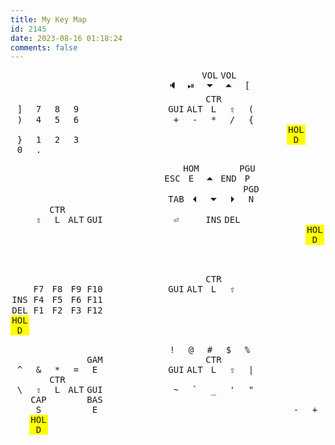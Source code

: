 ```yaml
---
title: My Key Map
id: 2145
date: 2023-08-16 01:18:24
comments: false
---
```

<style>
kbd { 
    width: 30px;
    display: inline-block;
    text-align: center;
}
box { 
    width: 48px;
    display: inline-block;
}


</style>
<box></box><box>        </box><box>        </box><box>        </box><box>        </box><box>        </box><box></box><box></box><box>        </box><box>        </box><box>        </box><box>        </box><box>        </box><box></box>
<box></box><kbd>&#x1F508;</kbd><kbd>&#x23EF;</kbd><kbd>VOL&#x23F7;</kbd><kbd>VOL&#x23F6;</kbd><kbd>[       </kbd><box></box><box></box><kbd>]       </kbd><kbd>7       </kbd><kbd>8       </kbd><kbd>9       </kbd><kbd>&#x2800;</kbd><box></box>
<box></box><kbd>GUI     </kbd><kbd>ALT     </kbd><kbd>CTRL    </kbd><kbd>&#x21E7;</kbd><kbd>(       </kbd><box></box><box></box><kbd>)       </kbd><kbd>4       </kbd><kbd>5       </kbd><kbd>6       </kbd><kbd>&#x2800;</kbd><box></box>
<box></box><kbd>+       </kbd><kbd>-       </kbd><kbd>*       </kbd><kbd>/       </kbd><kbd>{       </kbd><box></box><box></box><kbd>}       </kbd><kbd>1       </kbd><kbd>2       </kbd><kbd>3       </kbd><kbd>&#x2800;</kbd><box></box>
<box></box><box>        </box><box>        </box><box>        </box><box></box><kbd style="background-color: yellow">HOLD</kbd><kbd>&#x2800;</kbd><kbd>0       </kbd><kbd>.       </kbd><box></box><box></box><box></box><box></box><box></box>

<box></box><box>        </box><box>        </box><box>        </box><box>        </box><box>        </box><box></box><box></box><box>        </box><box>        </box><box>        </box><box>        </box><box>        </box><box></box>
<box></box><kbd>ESC     </kbd><kbd>HOME    </kbd><kbd>&#x23F6;</kbd><kbd>END     </kbd><kbd>PGUP    </kbd><box></box><box></box><kbd>&#x2800;</kbd><kbd>&#x2800;</kbd><kbd>&#x2800;</kbd><kbd>&#x2800;</kbd><kbd>&#x2800;</kbd><box></box>
<box></box><kbd>TAB     </kbd><kbd>&#x23F4;</kbd><kbd>&#x23F7;</kbd><kbd>&#x23F5;</kbd><kbd>PGDN    </kbd><box></box><box></box><kbd>&#x2800;</kbd><kbd>&#x21E7;</kbd><kbd>CTRL    </kbd><kbd>ALT     </kbd><kbd>GUI     </kbd><box></box>
<box></box><kbd>&#x23CE;</kbd><kbd>&#x2800;</kbd><kbd>INS     </kbd><kbd>DEL     </kbd><kbd>&#x2800;</kbd><box></box><box></box><kbd>&#x2800;</kbd><kbd>&#x2800;</kbd><kbd>&#x2800;</kbd><kbd>&#x2800;</kbd><kbd>&#x2800;</kbd><box></box>
<box></box><box>        </box><box>        </box><box>        </box><box></box><kbd>&#x2800;</kbd><kbd style="background-color: yellow">HOLD</kbd><kbd>&#x2800;</kbd><kbd>&#x2800;</kbd><box></box><box></box><box></box><box></box><box></box>


<box></box><box>        </box><box>        </box><box>        </box><box>        </box><box>        </box><box>        </box><box></box><box>        </box><box>        </box><box>        </box><box>        </box><box>        </box><box></box>
<box></box><kbd>&#x2800;</kbd><kbd>&#x2800;</kbd><kbd>&#x2800;</kbd><kbd>&#x2800;</kbd><kbd>&#x2800;</kbd><box>        </box><box></box><kbd>&#x2800;</kbd><kbd>F7      </kbd><kbd>F8      </kbd><kbd>F9      </kbd><kbd>F10     </kbd><box></box>
<box></box><kbd>GUI     </kbd><kbd>ALT     </kbd><kbd>CTRL    </kbd><kbd>&#x21E7;</kbd><kbd>&#x2800;</kbd><box>        </box><box></box><kbd>INS     </kbd><kbd>F4      </kbd><kbd>F5      </kbd><kbd>F6      </kbd><kbd>F11     </kbd><box></box>
<box></box><kbd>&#x2800;</kbd><kbd>&#x2800;</kbd><kbd>&#x2800;</kbd><kbd>&#x2800;</kbd><kbd>&#x2800;</kbd><box>        </box><box></box><kbd>DEL     </kbd><kbd>F1      </kbd><kbd>F2      </kbd><kbd>F3      </kbd><kbd>F12     </kbd><box></box>
<box></box><box>        </box><box>        </box><box>        </box><box></box><kbd>&#x2800;</kbd><kbd>&#x2800;</kbd><kbd style="background-color: yellow">HOLD</kbd><kbd>&#x2800;</kbd><box></box><box></box><box></box><box></box><box></box>

<box></box><box>        </box><box>        </box><box>        </box><box>        </box><box>        </box><box>        </box><box></box><box>        </box><box>        </box><box>        </box><box>        </box><box>        </box><box></box>
<box></box><kbd>!       </kbd><kbd>@       </kbd><kbd>#       </kbd><kbd>$       </kbd><kbd>%       </kbd><box>        </box><box></box><kbd>^       </kbd><kbd>&       </kbd><kbd>*       </kbd><kbd>=       </kbd><kbd>GAME    </kbd><box></box>
<box></box><kbd>GUI     </kbd><kbd>ALT     </kbd><kbd>CTRL    </kbd><kbd>&#x21E7;</kbd><kbd>|       </kbd><box>        </box><box></box><kbd>\       </kbd><kbd>&#x21E7;</kbd><kbd>CTRL    </kbd><kbd>ALT     </kbd><kbd>GUI     </kbd><box></box>
<box></box><kbd>~       </kbd><kbd>`       </kbd><kbd>_       </kbd><kbd>'       </kbd><kbd>"       </kbd><box>        </box><box></box><kbd>&#x2800;</kbd><kbd>CAPS    </kbd><kbd>&#x2800;</kbd><kbd>&#x2800;</kbd><kbd>BASE    </kbd><box></box>
<box></box><box>        </box><box>        </box><box>        </box><box>        </box><kbd>-       </kbd><kbd>+       </kbd><kbd>&#x2800;</kbd><kbd style="background-color: yellow">HOLD</kbd><box></box><box></box><box></box><box></box><box></box>
